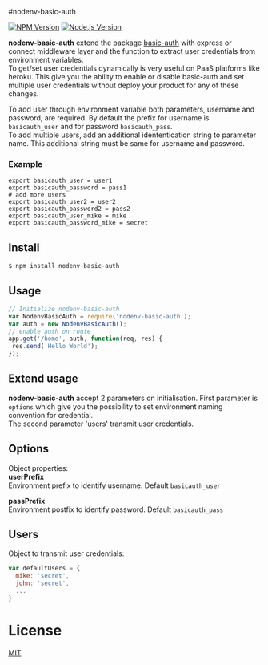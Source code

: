 #nodenv-basic-auth

[![NPM Version][npm-image]][npm-url]
[![Node.js Version][node-version-image]][node-version-url]

**nodenv-basic-auth** extend the package [basic-auth](https://www.npmjs.com/package/basic-auth) with express or connect middleware layer 
and the function to extract user credentials from environment variables.     
To get/set user credentials dynamically is very useful on PaaS platforms like heroku. This give you the ability to 
enable or disable basic-auth and set multiple user credentials without deploy your product for any of these changes.

To add user through environment variable both parameters, username and password, are required. 
By default the prefix for username is `basicauth_user` and for password `basicauth_pass`.    
To add multiple users, add an additional idententication string to parameter name. This additional string 
must be same for username and password. 

### Example
```shell
export basicauth_user = user1
export basicauth_password = pass1
# add more users
export basicauth_user2 = user2
export basicauth_password2 = pass2
export basicauth_user_mike = mike
export basicauth_password_mike = secret
```

## Install
    $ npm install nodenv-basic-auth
    
## Usage
```js
// Initialize nodenv-basic-auth
var NodenvBasicAuth = require('nodenv-basic-auth');
var auth = new NodenvBasicAuth();
// enable auth on route
app.get('/home', auth, function(req, res) {
 res.send('Hello World');
});
```

## Extend usage
**nodenv-basic-auth** accept 2 parameters on initialisation. First parameter is ```options``` which give you the 
possibility to set environment naming convention for credential.   
The second parameter 'users' transmit user credentials.

## Options
Object properties:    
**userPrefix**    
Environment prefix to identify username.  Default `basicauth_user`
    
**passPrefix**    
Environment postfix to identify password. Default `basicauth_pass`

## Users
Object to transmit user credentials:
```js
var defaultUsers = {
  mike: 'secret',
  john: 'secret',
  ... 
}
```

# License

[MIT](LICENSE)

[npm-image]: https://img.shields.io/npm/v/nodenv-basic-auth.svg
[npm-url]: https://npmjs.org/package/nodenv-basic-auth
[node-version-image]: https://img.shields.io/node/v/nodenv-basic-auth.svg
[node-version-url]: http://nodejs.org/download/
